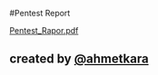 #Pentest Report

[Pentest_Rapor.pdf](https://github.com/AhmetQara/ahmetqara.github.io/files/9764187/Pentest_Rapor.pdf)

## created by [@ahmetkara](https://github.com/ahmetQara)
